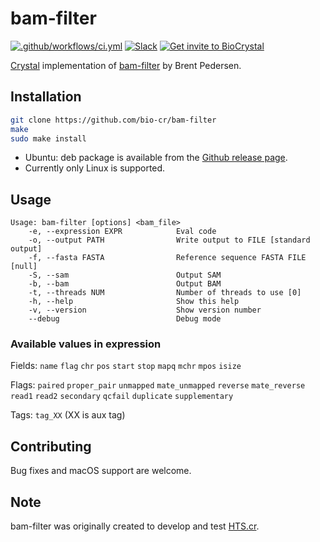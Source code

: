 # bam-filter

[![.github/workflows/ci.yml](https://github.com/bio-cr/bam-filter/actions/workflows/ci.yml/badge.svg)](https://github.com/bio-cr/bam-filter/actions/workflows/ci.yml)
[![Slack](http://img.shields.io/badge/slack-bio--crystal-purple?labelColor=000000&logo=slack)](https://bio-crystal.slack.com/)
[![Get invite to BioCrystal](http://img.shields.io/badge/Get_invite_to_BioCrystal-purple?labelColor=000000&logo=slack)](https://join.slack.com/t/bio-crystal/shared_invite/zt-tas46pww-JSEloonmn3Ma5eD2~VeT_g)

[Crystal](https://github.com/crystal-lang/crystal) implementation of [bam-filter](https://github.com/brentp/hts-nim-tools) by Brent Pedersen. 

## Installation

```sh
git clone https://github.com/bio-cr/bam-filter
make
sudo make install
```

* Ubuntu: deb package is available from the [Github release page](https://github.com/bio-cr/bam-filter/releases).
* Currently only Linux is supported.

## Usage

```
Usage: bam-filter [options] <bam_file>
    -e, --expression EXPR            Eval code
    -o, --output PATH                Write output to FILE [standard output]
    -f, --fasta FASTA                Reference sequence FASTA FILE [null]
    -S, --sam                        Output SAM
    -b, --bam                        Output BAM
    -t, --threads NUM                Number of threads to use [0]
    -h, --help                       Show this help
    -v, --version                    Show version number
    --debug                          Debug mode
```

### Available values in expression

Fields: `name` `flag` `chr` `pos` `start` `stop` `mapq` `mchr` `mpos` `isize`

Flags: `paired` `proper_pair` `unmapped` `mate_unmapped`
       `reverse` `mate_reverse` `read1` `read2` `secondary`
       `qcfail` `duplicate` `supplementary`

Tags:  `tag_XX` (XX is aux tag)

## Contributing

Bug fixes and macOS support are welcome.

## Note

bam-filter was originally created to develop and test [HTS.cr](https://github.com/bio-cr/hts.cr).
